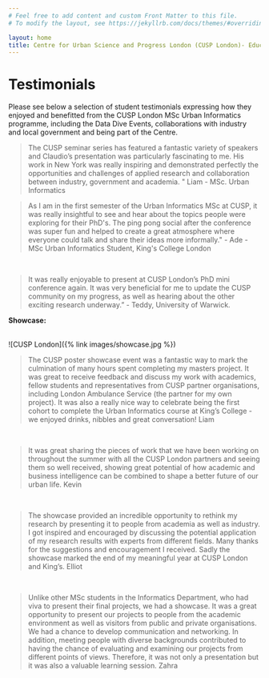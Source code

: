 ```yaml
---
# Feel free to add content and custom Front Matter to this file.
# To modify the layout, see https://jekyllrb.com/docs/themes/#overriding-theme-defaults

layout: home
title: Centre for Urban Science and Progress London (CUSP London)- Education
---
```


# Testimonials

Please see below a selection of student testimonials expressing how they enjoyed and benefitted from the CUSP London MSc Urban Informatics programme, including the Data Dive Events, collaborations with industry and local government and being part of the Centre.

<blockquote>The CUSP seminar series has featured a fantastic variety of speakers and Claudio’s presentation was particularly fascinating to me. His work in New York was really inspiring and demonstrated perfectly the opportunities and challenges of applied research and collaboration between industry, government and academia. " Liam - MSc. Urban Informatics</blockquote>

<blockquote> As I am in the first semester of the Urban Informatics MSc at CUSP, it was really insightful to see and hear about the topics people were exploring for their PhD's. The ping pong social after the conference was super fun and helped to create a great atmosphere where everyone could talk and share their ideas more informally."  -  Ade - MSc Urban Informatics Student, King's College London </blockquote>
<br>
 
 <blockquote>It was really enjoyable to present at CUSP London’s PhD mini conference again. It was very beneficial for me to update the CUSP community on my progress, as well as hearing about the other exciting research underway.”  - Teddy,  University of Warwick. </blockquote>
 
 
**Showcase:**<br><br>

![CUSP London]({% link images/showcase.jpg %})<br>

<blockquote>The CUSP poster showcase event was a fantastic way to mark the culmination of many hours spent completing my masters project. It was great to receive feedback and discuss my work with academics, fellow students and representatives from CUSP partner organisations, including London Ambulance Service (the partner for my own project). It was also a really nice way to celebrate being the first cohort to complete the Urban Informatics course at King’s College - we enjoyed drinks, nibbles and great conversation!
Liam</blockquote><br>

<blockquote>It was great sharing the pieces of work that we have been working on throughout the summer with all the CUSP London partners and seeing them so well received, showing great potential of how academic and business intelligence can be combined to shape a better future of our urban life.
Kevin</blockquote><br>

<blockquote>The showcase provided an incredible opportunity to rethink my research by presenting it to people from academia as well as industry.  I got inspired and encouraged by discussing the potential application of my research results with experts from different fields. Many thanks for the suggestions and encouragement I received. Sadly the showcase marked the end of my meaningful year at CUSP London and King’s.
Elliot </blockquote><br>

<blockquote>Unlike other MSc students in the Informatics Department, who had viva to present their final projects, we had a showcase. It was a great opportunity to present our projects to people from the academic environment as well as visitors from public and private organisations. We had a chance to develop communication and networking. In addition, meeting people with diverse backgrounds contributed to having the chance of evaluating and examining our projects from different points of views. Therefore, it was not only a presentation but it was also a valuable learning session.
Zahra</blockquote>



